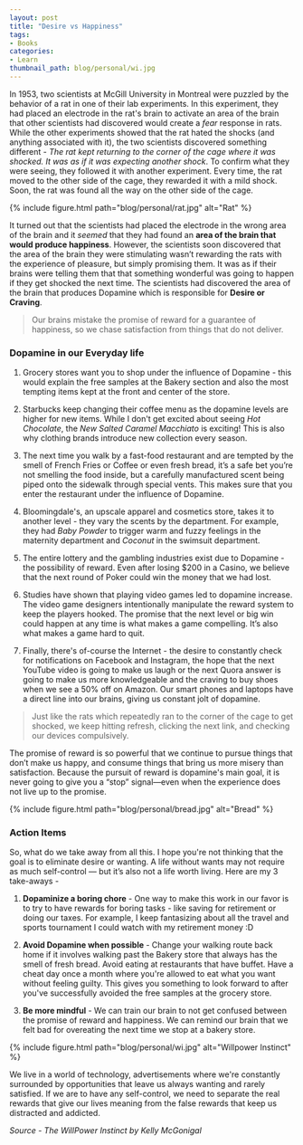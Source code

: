 ```yaml
---
layout: post
title: "Desire vs Happiness"
tags:
- Books
categories:
- Learn
thumbnail_path: blog/personal/wi.jpg
---
```


In 1953, two scientists at McGill University in Montreal were puzzled by the behavior of a rat in one of their lab experiments. In this experiment, they had placed an electrode in the rat's brain to activate an area of the brain that other scientists had discovered would create a *fear* response in rats. While the other experiments showed that the rat hated the shocks (and anything associated with it), the two scientists discovered something different - *The rat kept returning to the corner of the cage where it was shocked. It was as if it was expecting another shock*. To confirm what they were seeing, they followed it with another experiment. Every time, the rat moved to the other side of the cage, they rewarded it with a mild shock. Soon, the rat was found all the way on the other side of the cage.

{% include figure.html path="blog/personal/rat.jpg" alt="Rat" %}

It turned out that the scientists had placed the electrode in the wrong area of the brain and it *seemed* that they had found an **area of the brain that would produce happiness**. However, the scientists soon discovered that the area of the brain they were stimulating wasn’t rewarding the rats with the experience of pleasure, but simply promising them. It was as if their brains were telling them that that something wonderful was going to happen if they get shocked the next time. The scientists had discovered the area of the brain that produces Dopamine which is responsible for **Desire or Craving**.

> Our brains mistake the promise of reward for a guarantee of happiness, so we chase satisfaction from things that do not deliver.

### Dopamine in our Everyday life

1. Grocery stores want you to shop under the influence of Dopamine - this would explain the free samples at the Bakery section and also the most tempting items kept at the front and center of the store.

2. Starbucks keep changing their coffee menu as the dopamine levels are higher for new items. While I don't get excited about seeing *Hot Chocolate*, the *New Salted Caramel Macchiato* is exciting! This is also why clothing brands introduce new collection every season.


3. The next time you walk by a fast-food restaurant and are tempted by the smell of French Fries or Coffee or even fresh bread, it’s a safe bet you’re not smelling the food inside, but a carefully manufactured scent being piped onto the sidewalk through special vents. This makes sure that you enter the restaurant under the influence of Dopamine.

4. Bloomingdale's, an upscale apparel and cosmetics store, takes it to another level - they vary the scents by the department. For example, they had *Baby Powder* to trigger warm and fuzzy feelings in the maternity department and *Coconut* in the swimsuit department.

5. The entire lottery and the gambling industries exist due to Dopamine - the possibility of reward. Even after losing $200 in a Casino, we believe that the next round of Poker could win the money that we had lost.

6. Studies have shown that playing video games led to dopamine increase. The video game designers intentionally manipulate the reward system to keep the players hooked. The promise that the next level or big win could happen at any time is what makes a game compelling. It’s also what makes a game hard to quit.

7. Finally, there's of-course the Internet - the desire to constantly check for notifications on Facebook and Instagram, the hope that the next YouTube video is going to make us laugh or the next Quora answer is going to make us more knowledgeable and the craving to buy shoes when we see a 50% off on Amazon. Our smart phones and laptops have a direct line into our brains, giving us constant jolt of dopamine.

> Just like the rats which repeatedly ran to the corner of the cage to get shocked, we keep hitting refresh, clicking the next link, and checking our devices compulsively.

The promise of reward is so powerful that we continue to pursue things that don’t make us happy, and consume things that bring us more misery than satisfaction. Because the pursuit of reward is dopamine's main goal, it is never going to give you a “stop” signal—even when the experience does not live up to the promise.

{% include figure.html path="blog/personal/bread.jpg" alt="Bread" %}

### Action Items

So, what do we take away from all this. I hope you're not thinking that the goal is to eliminate desire or wanting. A life without wants may not require as much self-control — but it’s also not a life worth living. Here are my 3 take-aways - 

1. **Dopaminize a boring chore** - One way to make this work in our favor is to try to have rewards for boring tasks - like saving for retirement or doing our taxes. For example, I keep fantasizing about all the travel and sports tournament I could watch with my retirement money :D

2. **Avoid Dopamine when possible** - Change your walking route back home if it involves walking past the Bakery store that always has the smell of fresh bread. Avoid eating at restaurants that have buffet. Have a cheat day once a month where you're allowed to eat what you want without feeling guilty. This gives you something to look forward to after you've successfully avoided the free samples at the grocery store.

3. **Be more mindful** - We can train our brain to not get confused between the promise of reward and happiness. We can remind our brain that we felt bad for overeating the next time we stop at a bakery store.

{% include figure.html path="blog/personal/wi.jpg" alt="Willpower Instinct" %}

We live in a world of technology, advertisements where we're constantly surrounded by opportunities that leave us always wanting and rarely satisfied. If we are to have any self-control, we need to separate the real rewards that give our lives meaning from the false rewards that keep us distracted and addicted.

*Source - The WillPower Instinct by Kelly McGonigal*